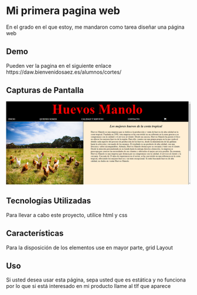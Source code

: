 <!DOCTYPE html>
<html lang="en">
<head>
    <meta charset="UTF-8">
    <meta http-equiv="X-UA-Compatible" content="IE=edge">
    <meta name="viewport" content="width=device-width, initial-scale=1.0">
    <title>Proyecto-web</title>
</head>
<body>
    <h1>Mi primera pagina web</h1>

  <p>En el grado en el que estoy, me mandaron como tarea diseñar una página web</p>

  <h2>Demo</h2>

  <p>Pueden ver la pagina en el siguiente enlace <a>https://daw.bienvenidosaez.es/alumnos/cortes/</a></p>

  <h2>Capturas de Pantalla</h2>

  <div><img src="/img/captura_de_pantalla.png" alt=""></div>

  <h2>Tecnologías Utilizadas</h2>

  <p>Para llevar a cabo este proyecto, utilice html y css</p>

  <h2>Características</h2>

  <p>Para la disposición de los elementos use en mayor parte, grid Layout</p>

  <h2>Uso</h2>

  <p>Si usted desea usar esta página, sepa usted que es estática y no funciona por lo que si está interesado en mi producto llame al tlf que aparece</p>
</body>
</html>
